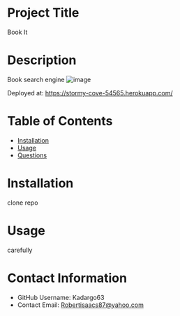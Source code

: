   # Project Title
  Book It

  # Description
  Book search engine
  ![image](https://user-images.githubusercontent.com/88639772/152076223-059c7b9c-5323-4c34-8319-ceba327979aa.png)
  
  Deployed at: https://stormy-cove-54565.herokuapp.com/ 

  # Table of Contents 
  * [Installation](#-Installation)
  * [Usage](#-Usage)
  * [Questions](#-Contact-Information)
      
  # Installation
  clone repo
  
  # Usage
  carefully
  
  # Contact Information 
  * GitHub Username: Kadargo63
  * Contact Email: Robertisaacs87@yahoo.com
  
  
